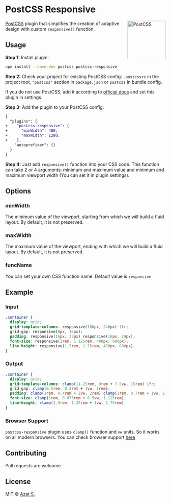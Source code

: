 # PostCSS Responsive

<img align="right" width="120" height="120" title="PostCSS" src="http://postcss.github.io/postcss/logo.svg">

[PostCSS](https://postcss.org) plugin that simplifies the creation of adaptive design with custom `responsive()` function.

## Usage

**Step 1:** Install plugin:

```sh
npm install --save-dev postcss postcss-responsive
```

**Step 2:** Check your project for existing PostCSS config: `.postcssrc` in the project root, `"postcss"` section in `package.json` or `postcss` in bundle config.

If you do not use PostCSS, add it according to [official docs](https://github.com/postcss/postcss#usage)
and set this plugin in settings.

**Step 3:** Add the plugin to your PostCSS config:

```diff
{
  "plugins": {
+    "postcss-responsive": {
+      "minWidth": 480,
+      "maxWidth": 1280,
+    },
    "autoprefixer": {}
  }
}
```

**Step 4:** Just add `responsive()` function into your CSS code. This function can take 2 or 4 arguments: minimum and maximum value and minimum and maximum viewport width (You can set it in plugin settings).

## Options

### minWidth

The minimum value of the viewport, starting from which we will build a fluid layout. By default, it is not preserved.

### maxWidth

The maximum value of the viewport, ending with which we will build a fluid layout. By default, it is not preserved.

### funcName

You can set your own CSS function name. Default value is `responsive`

## Example

### Input

```css
.container {
  display: grid;
  grid-template-columns: responsive(180px, 240px) 1fr;
  grid-gap: responsive(8px, 16px);
  padding: responsive(16px, 32px) responsive(16px, 24px);
  font-size: responsive(1rem, 1.125rem, 400px, 800px);
  line-height: responsive(1.5rem, 1.75rem, 400px, 800px);
}
```

### Output

```css
.container {
  display: grid;
  grid-template-columns: clamp(11.25rem, 9rem + 7.5vw, 15rem) 1fr;
  grid-gap: clamp(0.5rem, 0.2rem + 1vw, 1rem);
  padding: clamp(1rem, 0.4rem + 2vw, 2rem) clamp(1rem, 0.7rem + 1vw, 1.5rem);
  font-size: clamp(1rem, 0.875rem + 0.5vw, 1.125rem);
  line-height: clamp(1.5rem, 1.25rem + 1vw, 1.75rem);
}
```

### Browser Support

`postcss-responsive` plugin uses `clamp()` function and `vw` units. So it works on all modern browsers. You can check browser support [here](https://caniuse.com/?search=clamp)

## Contributing

Pull requests are welcome.

## License

MIT &copy; [Azat S.](https://twitter.com/azat_io)

